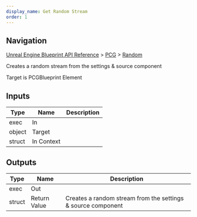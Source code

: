 ```yaml
---
display_name: Get Random Stream
order: 1
---
```

## Navigation

[Unreal Engine Blueprint API Reference](https://dev.epicgames.com/documentation/en-us/unreal-engine/BlueprintAPI) > [PCG](https://dev.epicgames.com/documentation/en-us/unreal-engine/BlueprintAPI/PCG) > [Random](https://dev.epicgames.com/documentation/en-us/unreal-engine/BlueprintAPI/PCG/Random)

Creates a random stream from the settings & source component

Target is PCGBlueprint Element

## Inputs

| Type | Name | Description |
| --- | --- | --- |
| exec | In |  |
| object | Target |  |
| struct | In Context |  |

## Outputs

| Type | Name | Description |
| --- | --- | --- |
| exec | Out |  |
| struct | Return Value | Creates a random stream from the settings & source component |
